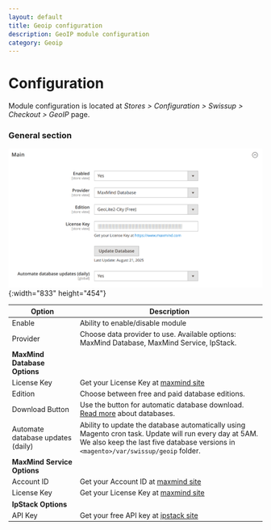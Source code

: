 ```yaml
---
layout: default
title: Geoip configuration
description: GeoIP module configuration
category: Geoip
---
```


# Configuration

Module configuration is located at _Stores > Configuration > Swissup > Checkout > GeoIP_
page.

### General section

![General Section](/images/m2/geoip/configuration/general.png?v=2){:width="833" height="454"}

Option                      | Description
----------------------------|---------------------------------
Enable                      | Ability to enable/disable module
Provider                    | Choose data provider to use. Available options: MaxMind Database, MaxMind Service, IpStack.
**MaxMind Database Options**|
License Key                 | Get your License Key at [maxmind site][maxmind_license]
Edition                     | Choose between free and paid database editions.
Download Button             | Use the button for automatic database download. [Read more](/m2/extensions/geoip/maxmind-databases/) about databases.
Automate database updates (daily) | Ability to update the database automatically using Magento cron task. Update will run every day at 5AM.<br/>We also keep the last five database versions in `<magento>/var/swissup/geoip` folder.
**MaxMind Service Options** |
Account ID                  | Get your Account ID at [maxmind site][maxmind_license]
License Key                 | Get your License Key at [maxmind site][maxmind_license]
**IpStack Options**         |
API Key                     | Get your free API key at [ipstack site](https://ipstack.com/product)

[maxmind_license]: https://www.maxmind.com/en/accounts/current/license-key

